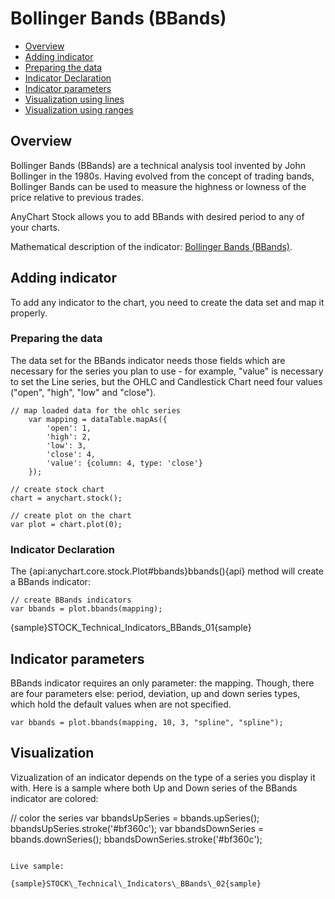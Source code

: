 # Bollinger Bands (BBands)

* [Overview](#overview)
* [Adding indicator](#adding_indicator)
 * [Preparing the data](#preparing_the_data)
 * [Indicator Declaration](#indicator_declaration)
* [Indicator parameters](#indicator_parameters)
* [Visualization using lines](#visualization_using_lines)
* [Visualization using ranges](#visualization_using_ranges)


## Overview

Bollinger Bands (BBands) are a technical analysis tool invented by John Bollinger in the 1980s. Having evolved from the concept of trading bands, Bollinger Bands can be used to measure the highness or lowness of the price relative to previous trades.

AnyChart Stock allows you to add BBands with desired period to any of your charts.

Mathematical description of the indicator: [Bollinger Bands (BBands)](Mathematical_Description).

## Adding indicator

To add any indicator to the chart, you need to create the data set and map it properly.

### Preparing the data 

The data set for the BBands indicator needs those fields which are necessary for the series you plan to use - for example, "value" is necessary to set the Line series, but the OHLC and Candlestick Chart need four values ("open", "high", "low" and "close"). 

```
// map loaded data for the ohlc series
    var mapping = dataTable.mapAs({
        'open': 1,
        'high': 2,
        'low': 3,
        'close': 4,
        'value': {column: 4, type: 'close'}
    });

// create stock chart
chart = anychart.stock();

// create plot on the chart
var plot = chart.plot(0);

```

### Indicator Declaration

The {api:anychart.core.stock.Plot#bbands}bbands(){api} method will create a BBands indicator:

```
// create BBands indicators
var bbands = plot.bbands(mapping);
```

{sample}STOCK\_Technical\_Indicators\_BBands\_01{sample}


## Indicator parameters

BBands indicator requires an only parameter: the mapping. Though, there are four parameters else: period, deviation, up and down series types, which hold the default values when are not specified.

```
var bbands = plot.bbands(mapping, 10, 3, "spline", "spline");
```

## Visualization

Vizualization of an indicator depends on the type of a series you display it with. Here is a sample where both Up and Down series of the BBands indicator are colored:

// color the series
var bbandsUpSeries = bbands.upSeries();
bbandsUpSeries.stroke('#bf360c');
var bbandsDownSeries = bbands.downSeries();
bbandsDownSeries.stroke('#bf360c');
```

Live sample:

{sample}STOCK\_Technical\_Indicators\_BBands\_02{sample}